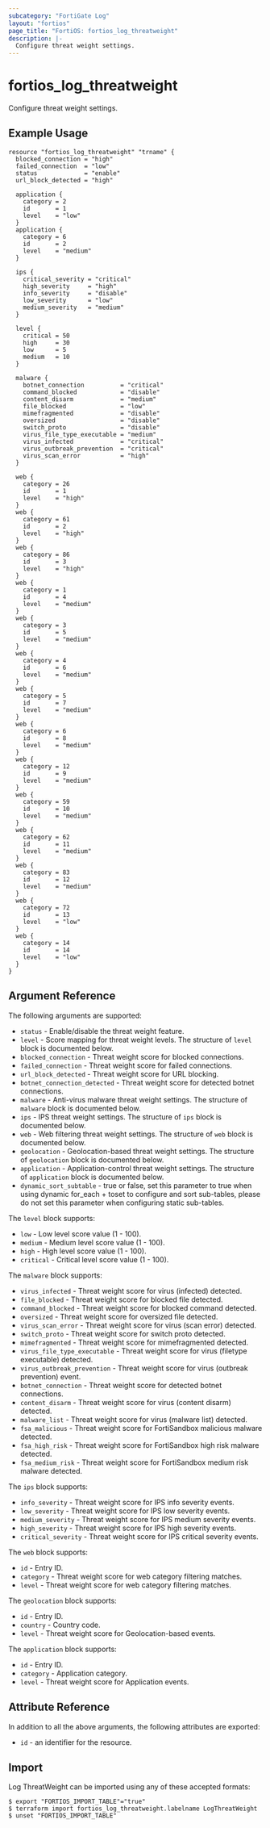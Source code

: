 ```yaml
---
subcategory: "FortiGate Log"
layout: "fortios"
page_title: "FortiOS: fortios_log_threatweight"
description: |-
  Configure threat weight settings.
---
```


# fortios_log_threatweight
Configure threat weight settings.

## Example Usage

```hcl
resource "fortios_log_threatweight" "trname" {
  blocked_connection = "high"
  failed_connection  = "low"
  status             = "enable"
  url_block_detected = "high"

  application {
    category = 2
    id       = 1
    level    = "low"
  }
  application {
    category = 6
    id       = 2
    level    = "medium"
  }

  ips {
    critical_severity = "critical"
    high_severity     = "high"
    info_severity     = "disable"
    low_severity      = "low"
    medium_severity   = "medium"
  }

  level {
    critical = 50
    high     = 30
    low      = 5
    medium   = 10
  }

  malware {
    botnet_connection          = "critical"
    command_blocked            = "disable"
    content_disarm             = "medium"
    file_blocked               = "low"
    mimefragmented             = "disable"
    oversized                  = "disable"
    switch_proto               = "disable"
    virus_file_type_executable = "medium"
    virus_infected             = "critical"
    virus_outbreak_prevention  = "critical"
    virus_scan_error           = "high"
  }

  web {
    category = 26
    id       = 1
    level    = "high"
  }
  web {
    category = 61
    id       = 2
    level    = "high"
  }
  web {
    category = 86
    id       = 3
    level    = "high"
  }
  web {
    category = 1
    id       = 4
    level    = "medium"
  }
  web {
    category = 3
    id       = 5
    level    = "medium"
  }
  web {
    category = 4
    id       = 6
    level    = "medium"
  }
  web {
    category = 5
    id       = 7
    level    = "medium"
  }
  web {
    category = 6
    id       = 8
    level    = "medium"
  }
  web {
    category = 12
    id       = 9
    level    = "medium"
  }
  web {
    category = 59
    id       = 10
    level    = "medium"
  }
  web {
    category = 62
    id       = 11
    level    = "medium"
  }
  web {
    category = 83
    id       = 12
    level    = "medium"
  }
  web {
    category = 72
    id       = 13
    level    = "low"
  }
  web {
    category = 14
    id       = 14
    level    = "low"
  }
}
```

## Argument Reference

The following arguments are supported:

* `status` - Enable/disable the threat weight feature.
* `level` - Score mapping for threat weight levels. The structure of `level` block is documented below.
* `blocked_connection` - Threat weight score for blocked connections.
* `failed_connection` - Threat weight score for failed connections.
* `url_block_detected` - Threat weight score for URL blocking.
* `botnet_connection_detected` - Threat weight score for detected botnet connections.
* `malware` - Anti-virus malware threat weight settings. The structure of `malware` block is documented below.
* `ips` - IPS threat weight settings. The structure of `ips` block is documented below.
* `web` - Web filtering threat weight settings. The structure of `web` block is documented below.
* `geolocation` - Geolocation-based threat weight settings. The structure of `geolocation` block is documented below.
* `application` - Application-control threat weight settings. The structure of `application` block is documented below.
* `dynamic_sort_subtable` - true or false, set this parameter to true when using dynamic for_each + toset to configure and sort sub-tables, please do not set this parameter when configuring static sub-tables.

The `level` block supports:

* `low` - Low level score value (1 - 100).
* `medium` - Medium level score value (1 - 100).
* `high` - High level score value (1 - 100).
* `critical` - Critical level score value (1 - 100).

The `malware` block supports:

* `virus_infected` - Threat weight score for virus (infected) detected.
* `file_blocked` - Threat weight score for blocked file detected.
* `command_blocked` - Threat weight score for blocked command detected.
* `oversized` - Threat weight score for oversized file detected.
* `virus_scan_error` - Threat weight score for virus (scan error) detected.
* `switch_proto` - Threat weight score for switch proto detected.
* `mimefragmented` - Threat weight score for mimefragmented detected.
* `virus_file_type_executable` - Threat weight score for virus (filetype executable) detected.
* `virus_outbreak_prevention` - Threat weight score for virus (outbreak prevention) event.
* `botnet_connection` - Threat weight score for detected botnet connections.
* `content_disarm` - Threat weight score for virus (content disarm) detected.
* `malware_list` - Threat weight score for virus (malware list) detected.
* `fsa_malicious` - Threat weight score for FortiSandbox malicious malware detected.
* `fsa_high_risk` - Threat weight score for FortiSandbox high risk malware detected.
* `fsa_medium_risk` - Threat weight score for FortiSandbox medium risk malware detected.

The `ips` block supports:

* `info_severity` - Threat weight score for IPS info severity events.
* `low_severity` - Threat weight score for IPS low severity events.
* `medium_severity` - Threat weight score for IPS medium severity events.
* `high_severity` - Threat weight score for IPS high severity events.
* `critical_severity` - Threat weight score for IPS critical severity events.

The `web` block supports:

* `id` - Entry ID.
* `category` - Threat weight score for web category filtering matches.
* `level` - Threat weight score for web category filtering matches.

The `geolocation` block supports:

* `id` - Entry ID.
* `country` - Country code.
* `level` - Threat weight score for Geolocation-based events.

The `application` block supports:

* `id` - Entry ID.
* `category` - Application category.
* `level` - Threat weight score for Application events.


## Attribute Reference

In addition to all the above arguments, the following attributes are exported:
* `id` - an identifier for the resource.

## Import

Log ThreatWeight can be imported using any of these accepted formats:
```
$ export "FORTIOS_IMPORT_TABLE"="true"
$ terraform import fortios_log_threatweight.labelname LogThreatWeight
$ unset "FORTIOS_IMPORT_TABLE"
```
